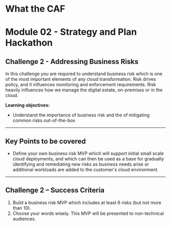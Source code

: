 # What the CAF

# Module 02 - Strategy and Plan Hackathon

## Challenge 2  - Addressing Business Risks

In this challenge you are required to understand business risk which is one of the most important elements of any cloud transformation. Risk drives policy, and it influences monitoring and enforcement requirements. Risk heavily influences how we manage the digital estate, on-premises or in the cloud.

**Learning objectives:**

- Understand the importance of business risk and the of mitigating common risks out-of-the-box

---

## Key Points to be covered

- Define your own business risk MVP which will support initial small scale cloud deployments, and which can then be used as a base for gradually identifying and remediating new risks as business needs arise or additional workloads are added to the customer's cloud environment. 

---

## Challenge 2 – Success Criteria

1. Build a business risk MVP which includes at least 6 risks (but not more than 10).
2. Choose your words wisely. This MVP will be presented to non-technical audiences.
